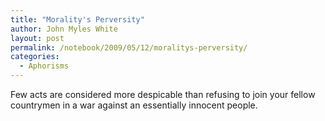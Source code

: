 ```yaml
---
title: "Morality's Perversity"
author: John Myles White
layout: post
permalink: /notebook/2009/05/12/moralitys-perversity/
categories:
  - Aphorisms
---
```


Few acts are considered more despicable than refusing to join your fellow countrymen in a war against an essentially innocent people.
